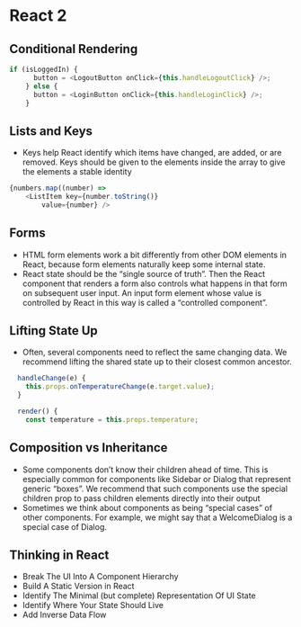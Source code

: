 # React 2
## Conditional Rendering
```js
if (isLoggedIn) {
      button = <LogoutButton onClick={this.handleLogoutClick} />;
    } else {
      button = <LoginButton onClick={this.handleLoginClick} />;
    }
```

## Lists and Keys
- Keys help React identify which items have changed, are added, or are removed. Keys should be given to the elements inside the array to give the elements a stable identity
```js
{numbers.map((number) =>
    <ListItem key={number.toString()}
        value={number} />
```
## Forms
- HTML form elements work a bit differently from other DOM elements in React, because form elements naturally keep some internal state. 
- React state should be the “single source of truth”. Then the React component that renders a form also controls what happens in that form on subsequent user input. An input form element whose value is controlled by React in this way is called a “controlled component”.

## Lifting State Up
- Often, several components need to reflect the same changing data. We recommend lifting the shared state up to their closest common ancestor.
```js
  handleChange(e) {
    this.props.onTemperatureChange(e.target.value);
  }

  render() {
    const temperature = this.props.temperature;

```

## Composition vs Inheritance
- Some components don’t know their children ahead of time. This is especially common for components like Sidebar or Dialog that represent generic “boxes”. We recommend that such components use the special children prop to pass children elements directly into their output
- Sometimes we think about components as being “special cases” of other components. For example, we might say that a WelcomeDialog is a special case of Dialog.

## Thinking in React
- Break The UI Into A Component Hierarchy
- Build A Static Version in React
- Identify The Minimal (but complete) Representation Of UI State
- Identify Where Your State Should Live
- Add Inverse Data Flow
